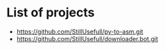 # List of projects

- https://github.com/StillUsefull/py-to-asm.git
- https://github.com/StillUsefull/downloader.bot.git